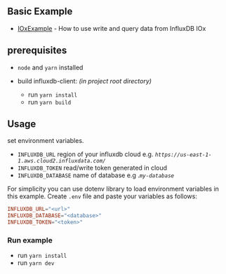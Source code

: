 ## Basic Example

- [IOxExample](./src/index.ts) - How to use write and query data from InfluxDB IOx

## prerequisites

- `node` and `yarn` installed

- build influxdb-client: *(in project root directory)*
  - run `yarn install`
  - run `yarn build`

## Usage

set environment variables.

- `INFLUXDB_URL` region of your influxdb cloud e.g. *`https://us-east-1-1.aws.cloud2.influxdata.com/`*
- `INFLUXDB_TOKEN` read/write token generated in cloud
- `INFLUXDB_DATABASE` name of database e.g .*`my-database`*

For simplicity you can use dotenv library to load environment variables in this example. Create `.env` file and paste your variables as follows:

```conf
INFLUXDB_URL="<url>"
INFLUXDB_DATABASE="<database>"
INFLUXDB_TOKEN="<token>"
```

### Run example

- run `yarn install`
- run `yarn dev`
